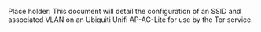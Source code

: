 Place holder: This document will detail the configuration of an SSID and associated VLAN on an Ubiquiti Unifi AP-AC-Lite for use by the Tor service.
